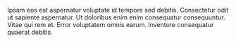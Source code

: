 Ipsam eos est aspernatur voluptate id tempore sed debitis. Consectetur odit ut sapiente aspernatur. Ut doloribus enim enim consequatur consequuntur. Vitae qui rem et. Error voluptatem omnis earum. Inventore consequatur quaerat debitis.